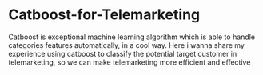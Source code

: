 # Catboost-for-Telemarketing
Catboost is exceptional machine learning algorithm which is able to handle categories features automatically, in a cool way. Here i wanna share my experience using catboost to classify the potential target customer in telemarketing, so we can make telemarketing more efficient and effective
